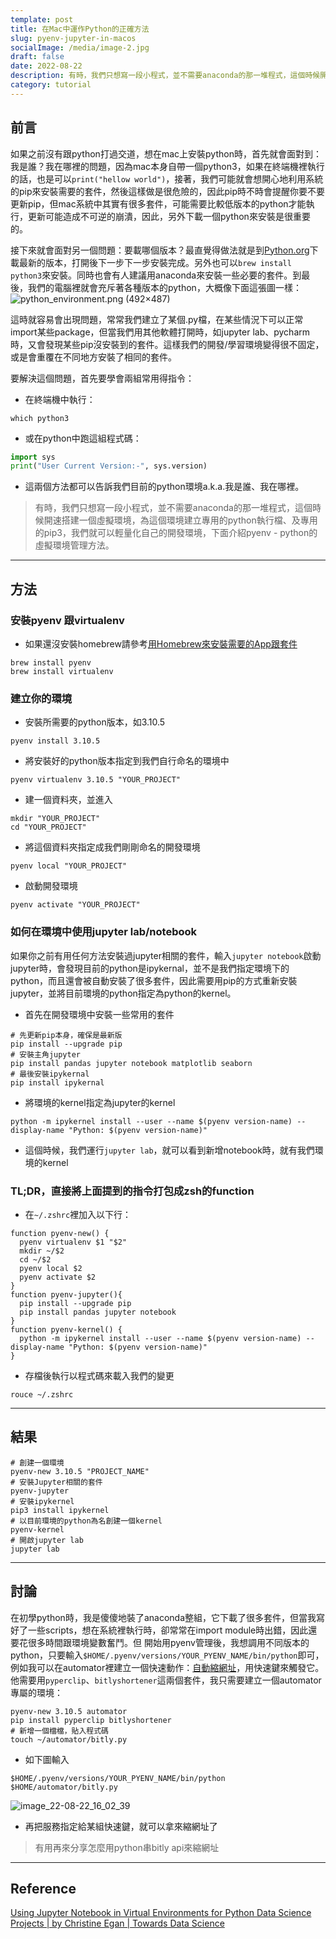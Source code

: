 ```yaml
---
template: post
title: 在Mac中運作Python的正確方法
slug: pyenv-jupyter-in-macos
socialImage: /media/image-2.jpg
draft: false
date: 2022-08-22
description: 有時，我們只想寫一段小程式，並不需要anaconda的那一堆程式，這個時候開速搭建一個虛擬環境，為這個環境建立專用的python執行檔、及專用的pip3，我們就可以輕量化自己的開發環境，下面介紹pyenv - python的虛擬環境管理方法。
category: tutorial
---
```


## 前言
如果之前沒有跟python打過交道，想在mac上安裝python時，首先就會面對到：我是誰？我在哪裡的問題，因為mac本身自帶一個python3，如果在終端機裡執行的話，也是可以`print("hellow world")`，接著，我們可能就會想開心地利用系統的pip來安裝需要的套件，然後這樣做是很危險的，因此pip時不時會提醒你要不要更新pip，但mac系統中其實有很多套件，可能需要比較低版本的python才能執行，更新可能造成不可逆的崩潰，因此，另外下載一個python來安裝是很重要的。

接下來就會面對另一個問題：要載哪個版本？最直覺得做法就是到[Python.org](https://www.python.org/downloads/)下載最新的版本，打開後下一步下一步安裝完成。另外也可以`brew install python3`來安裝。同時也會有人建議用anaconda來安裝一些必要的套件。到最後，我們的電腦裡就會充斥著各種版本的python，大概像下面這張圖一樣：
![python_environment.png (492×487)](https://imgs.xkcd.com/comics/python_environment.png)

這時就容易會出現問題，常常我們建立了某個.py檔，在某些情況下可以正常import某些package，但當我們用其他軟體打開時，如jupyter lab、pycharm時，又會發現某些pip沒安裝到的套件。這樣我們的開發/學習環境變得很不固定，或是會重覆在不同地方安裝了相同的套件。

要解決這個問題，首先要學會兩組常用得指令：
* 在終端機中執行：
```shell
which python3
```
* 或在python中跑這組程式碼：
```python
import sys
print("User Current Version:-", sys.version)
```
* 這兩個方法都可以告訴我們目前的python環境a.k.a.我是誰、我在哪裡。
> 有時，我們只想寫一段小程式，並不需要anaconda的那一堆程式，這個時候開速搭建一個虛擬環境，為這個環境建立專用的python執行檔、及專用的pip3，我們就可以輕量化自己的開發環境，下面介紹pyenv - python的虛擬環境管理方法。

---

## 方法
### 安裝pyenv 跟virtualenv
* 如果還沒安裝homebrew請參考[用Homebrew來安裝需要的App跟套件](https://htlin.site/posts/homebrew-basic)
```shell
brew install pyenv
brew install virtualenv
```
### 建立你的環境
* 安裝所需要的python版本，如3.10.5
```shell
pyenv install 3.10.5
```
* 將安裝好的python版本指定到我們自行命名的環境中
```shell
pyenv virtualenv 3.10.5 "YOUR_PROJECT"
```
* 建一個資料夾，並進入
```shell
mkdir "YOUR_PROJECT"
cd "YOUR_PROJECT"
```
* 將這個資料夾指定成我們剛剛命名的開發環境
```
pyenv local "YOUR_PROJECT"
```
* 啟動開發環境
```
pyenv activate "YOUR_PROJECT"
```
### 如何在環境中使用jupyter lab/notebook
如果你之前有用任何方法安裝過jupyter相關的套件，輸入`jupyter notebook`啟動jupyter時，會發現目前的python是ipykernal，並不是我們指定環境下的python，而且還會被自動安裝了很多套件，因此需要用pip的方式重新安裝jupyter，並將目前環境的python指定為python的kernel。
* 首先在開發環境中安裝一些常用的套件
```shell
# 先更新pip本身，確保是最新版
pip install --upgrade pip
# 安裝主角jupyter
pip install pandas jupyter notebook matplotlib seaborn
# 最後安裝ipykernal
pip install ipykernal
```
* 將環境的kernel指定為jupyter的kernel
```
python -m ipykernel install --user --name $(pyenv version-name) --display-name "Python: $(pyenv version-name)"
```
* 這個時候，我們運行`jupyter lab`，就可以看到新增notebook時，就有我們環境的kernel
### TL;DR，直接將上面提到的指令打包成zsh的function
* 在`~/.zshrc`裡加入以下行：
```shell
function pyenv-new() {
  pyenv virtualenv $1 "$2"
  mkdir ~/$2
  cd ~/$2
  pyenv local $2
  pyenv activate $2
}
function pyenv-jupyter(){
  pip install --upgrade pip
  pip install pandas jupyter notebook
}
function pyenv-kernel() {
  python -m ipykernel install --user --name $(pyenv version-name) --display-name "Python: $(pyenv version-name)"
}
```
* 存檔後執行以程式碼來載入我們的變更
```shell
rouce ~/.zshrc
```

---

## 結果
```shell
# 創建一個環境
pyenv-new 3.10.5 "PROJECT_NAME"
# 安裝Jupyter相關的套件
pyenv-jupyter
# 安裝ipykernel
pip3 install ipykernel
# 以目前環境的python為名創建一個kernel
pyenv-kernel
# 開啟jupyter lab
jupyter lab
```

---

## 討論
在初學python時，我是傻傻地裝了anaconda整組，它下載了很多套件，但當我寫好了一些scripts，想在系統裡執行時，卻常常在import module時出錯，因此還要花很多時間跟環境變數奮鬥。但
開始用pyenv管理後，我想調用不同版本的python，只要輸入`$HOME/.pyenv/versions/YOUR_PYENV_NAME/bin/python`即可，例如我可以在automator裡建立一個快速動作：[自動縮網址](https://bit.ly/3K9630K)，用快速鍵來觸發它。他需要用`pyperclip`、`bitlyshortener`這兩個套件，我只需要建立一個automator專屬的環境：
```shell
pyenv-new 3.10.5 automator
pip install pyperclip bitlyshortener
# 新增一個檔檔，貼入程式碼
touch ~/automator/bitly.py
```
* 如下圖輸入
```shell
$HOME/.pyenv/versions/YOUR_PYENV_NAME/bin/python $HOME/automator/bitly.py
```
![image_22-08-22_16_02_39](https://i.imgur.com/XF57xPc.png)
* 再把服務指定給某組快速鍵，就可以拿來縮網址了
> 有用再來分享怎麼用python串bitly api來縮網址

---

## Reference
[Using Jupyter Notebook in Virtual Environments for Python Data Science Projects | by Christine Egan | Towards Data Science](https://towardsdatascience.com/jupyter-notebooks-i-getting-started-with-jupyter-notebooks-f529449797d2)

